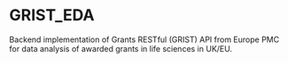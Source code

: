 # GRIST_EDA
Backend implementation of Grants RESTful (GRIST) API from Europe PMC for data analysis of awarded grants in life sciences in UK/EU.
